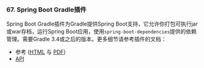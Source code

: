 ### 67. Spring Boot Gradle插件

Spring Boot Gradle插件为Gradle提供Spring Boot支持，它允许你打包可执行jar或war存档，运行Spring Boot应用，使用`spring-boot-dependencies`提供的依赖管理。需要Gradle 3.4或之后的版本。更多细节请参考插件的文档：
- 参考 ([HTML](https://docs.spring.io/spring-boot/docs/2.0.0.M5/gradle-plugin//reference/html) 与 [PDF](https://docs.spring.io/spring-boot/docs/2.0.0.M5/gradle-plugin//reference/pdf/spring-boot-gradle-plugin-reference.pdf))
- [API](https://docs.spring.io/spring-boot/docs/2.0.0.M5/gradle-plugin//api)
